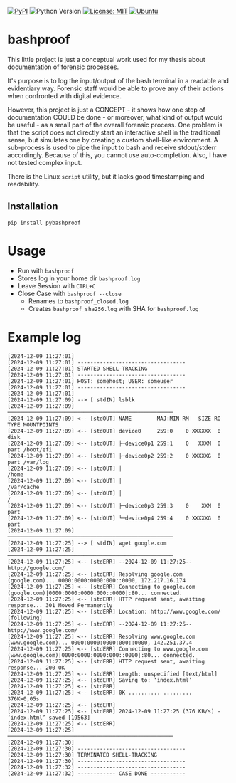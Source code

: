 [![PyPI](https://img.shields.io/pypi/v/pybashproof)](https://pypi.org/project/pybashproof/)
![Python Version](https://img.shields.io/badge/Python-3.6-blue)
[![License: MIT](https://img.shields.io/badge/License-MIT-yellow.svg)](https://opensource.org/licenses/MIT)
[![Ubuntu](https://img.shields.io/badge/Ubuntu-orange)](https://ubuntu.com/download/desktop)

# bashproof

This little project is just a conceptual work used for my thesis about documentation of forensic processes.

It's purpose is to log the input/output of the bash terminal in a readable and evidentiary way. Forensic staff would be able to prove any of their actions when confronted with digital evidence.

However, this project is just a CONCEPT - it shows how one step of documentation COULD be done - or moreover, what kind of output would be useful - as a small part of the overall forensic process. One problem is that the script does not directly start an interactive shell in the traditional sense, but simulates one by creating a custom shell-like environment. A sub-process is used to pipe the input to bash and receive stdout/stderr accordingly. Because of this, you cannot use auto-completion. Also, I have not tested complex input.

There is the Linux `script` utility, but it lacks good timestamping and readability.

## Installation

`pip install pybashproof`

# Usage

- Run with `bashproof`
- Stores log in your home dir `bashproof.log`
- Leave Session with `CTRL+C`
- Close Case with `bashproof --close`
  - Renames to `bashproof_closed.log`
  - Creates `bashproof_sha256.log` with SHA for `bashproof.log`

# Example log

```
[2024-12-09 11:27:01] 
[2024-12-09 11:27:01] ----------------------------------
[2024-12-09 11:27:01] STARTED SHELL-TRACKING
[2024-12-09 11:27:01] ----------------------------------
[2024-12-09 11:27:01] HOST: somehost; USER: someuser
[2024-12-09 11:27:01] ----------------------------------
[2024-12-09 11:27:01] 
[2024-12-09 11:27:09] --> [ stdIN] lsblk
[2024-12-09 11:27:09] ────────────────────────────────────────────────────
[2024-12-09 11:27:09] <-- [stdOUT] NAME        MAJ:MIN RM   SIZE RO TYPE MOUNTPOINTS
[2024-12-09 11:27:09] <-- [stdOUT] device0     259:0    0 XXXXXX  0 disk
[2024-12-09 11:27:09] <-- [stdOUT] ├─device0p1 259:1    0   XXXM  0 part /boot/efi
[2024-12-09 11:27:09] <-- [stdOUT] ├─device0p2 259:2    0 XXXXXG  0 part /var/log
[2024-12-09 11:27:09] <-- [stdOUT] │                                     /home
[2024-12-09 11:27:09] <-- [stdOUT] │                                     /var/cache
[2024-12-09 11:27:09] <-- [stdOUT] │                                     /
[2024-12-09 11:27:09] <-- [stdOUT] ├─device0p3 259:3    0    XXM  0 part
[2024-12-09 11:27:09] <-- [stdOUT] └─device0p4 259:4    0 XXXXXG  0 part
[2024-12-09 11:27:09] ────────────────────────────────────────────────────
[2024-12-09 11:27:25] --> [ stdIN] wget google.com
[2024-12-09 11:27:25] ────────────────────────────────────────────────────
[2024-12-09 11:27:25] <-- [stdERR] --2024-12-09 11:27:25--  http://google.com/
[2024-12-09 11:27:25] <-- [stdERR] Resolving google.com (google.com)... 0000:0000:0000:000::0000, 172.217.16.174
[2024-12-09 11:27:25] <-- [stdERR] Connecting to google.com (google.com)|0000:0000:0000:000::0000|:80... connected.
[2024-12-09 11:27:25] <-- [stdERR] HTTP request sent, awaiting response... 301 Moved Permanently
[2024-12-09 11:27:25] <-- [stdERR] Location: http://www.google.com/ [following]
[2024-12-09 11:27:25] <-- [stdERR] --2024-12-09 11:27:25--  http://www.google.com/
[2024-12-09 11:27:25] <-- [stdERR] Resolving www.google.com (www.google.com)... 0000:0000:0000:000::0000, 142.251.37.4
[2024-12-09 11:27:25] <-- [stdERR] Connecting to www.google.com (www.google.com)|0000:0000:0000:000::0000|:80... connected.
[2024-12-09 11:27:25] <-- [stdERR] HTTP request sent, awaiting response... 200 OK
[2024-12-09 11:27:25] <-- [stdERR] Length: unspecified [text/html]
[2024-12-09 11:27:25] <-- [stdERR] Saving to: ‘index.html’
[2024-12-09 11:27:25] <-- [stdERR] 
[2024-12-09 11:27:25] <-- [stdERR] 0K .......... .........                                    376K=0,05s
[2024-12-09 11:27:25] <-- [stdERR] 
[2024-12-09 11:27:25] <-- [stdERR] 2024-12-09 11:27:25 (376 KB/s) - ‘index.html’ saved [19563]
[2024-12-09 11:27:25] <-- [stdERR] 
[2024-12-09 11:27:25] ────────────────────────────────────────────────────
[2024-12-09 11:27:30] 
[2024-12-09 11:27:30] ----------------------------------
[2024-12-09 11:27:30] TERMINATED SHELL-TRACKING
[2024-12-09 11:27:30] ----------------------------------
[2024-12-09 11:27:32] ----------------------------------
[2024-12-09 11:27:32] ------------ CASE DONE -----------
```
